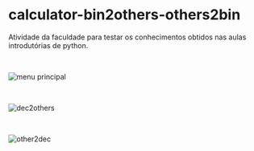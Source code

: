 # calculator-bin2others-others2bin
Atividade da faculdade para testar os conhecimentos obtidos nas aulas introdutórias de python.

<br>

![menu principal](https://user-images.githubusercontent.com/101780645/177074305-7cdd6f0d-0cca-46db-8107-777c5c12513f.png)

<br>

![dec2others](https://user-images.githubusercontent.com/101780645/177074316-8697a5af-27fe-433e-84cc-f0555e25a0fa.png)

<br>

![other2dec](https://user-images.githubusercontent.com/101780645/177074310-9a3fe90c-3b3a-4407-a630-8cf60fd9d4b1.png)

